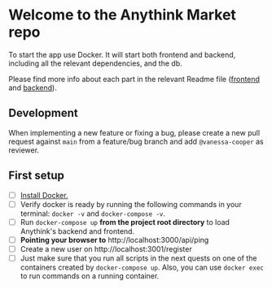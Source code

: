 # Welcome to the Anythink Market repo

To start the app use Docker. It will start both frontend and backend, including all the relevant dependencies, and the db.

Please find more info about each part in the relevant Readme file ([frontend](frontend/readme.md) and [backend](backend/README.md)).

## Development

When implementing a new feature or fixing a bug, please create a new pull request against `main` from a feature/bug branch and add `@vanessa-cooper` as reviewer.

## First setup

- [ ] [Install Docker.](https://docs.docker.com/get-docker/)
- [ ] Verify docker is ready by running the following commands in your terminal: `docker -v` and `docker-compose -v`.
- [ ] Run `docker-compose up` **from the project root directory** to load Anythink's backend and frontend.
- [ ] **Pointing your browser to** http://localhost:3000/api/ping
- [ ] Create a new user on http://localhost:3001/register
- [ ] Just make sure that you run all scripts in the next quests on one of the containers created by `docker-compose up`.  Also, you can use `docker exec` to run commands on a running container.
